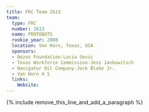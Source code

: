 ```yaml
---
title: FRC Team 2613
team:
  type: FRC
  number: 2613
  name: PROTOBOTS
  rookie_year: 2008
  location: Van Horn, Texas, USA
  sponsors:
  - Bezos Foundation-Lucia Sevic
  - Texas Workforce Commission-Jess Jankowitsch
  - Navigator Oil Company-Jack Blake Jr.
  - Van Horn H S
  links:
    Website:
---
```


{% include remove_this_line_and_add_a_paragraph %}
